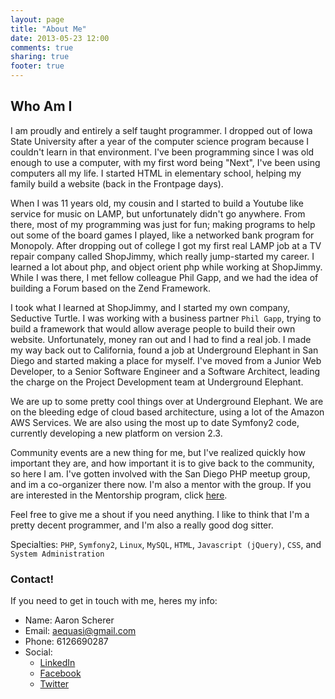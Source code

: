 ```yaml
---
layout: page
title: "About Me"
date: 2013-05-23 12:00
comments: true
sharing: true
footer: true
---
```

## Who Am I

I am proudly and entirely a self taught programmer. I dropped out of Iowa State University after a year of the computer science program because I couldn't learn in that environment. I've been programming since I was old enough to use a computer, with my first word being "Next", I've been using computers all my life. I started HTML in elementary school, helping my family build a website (back in the Frontpage days).

When I was 11 years old, my cousin and I started to build a Youtube like service for music on LAMP, but unfortunately didn't go anywhere. From there, most of my programming was just for fun; making programs to help out some of the board games I played, like a networked bank program for Monopoly. After dropping out of college I got my first real LAMP job at a TV repair company called ShopJimmy, which really jump-started my career. I learned a lot about php, and object orient php while working at ShopJimmy. While I was there, I met fellow colleague Phil Gapp, and we had the idea of building a Forum based on the Zend Framework.

I took what I learned at ShopJimmy, and I started my own company, Seductive Turtle. I was working with a business partner `Phil Gapp`, trying to build a framework that would allow average people to build their own website. Unfortunately, money ran out and I had to find a real job. I made my way back out to California, found a job at Underground Elephant in San Diego and started making a place for myself. I've moved from a Junior Web Developer, to a Senior Software Engineer and a Software Architect, leading the charge on the Project Development team at Underground Elephant.

We are up to some pretty cool things over at Underground Elephant. We are on the bleeding edge of cloud based architecture, using a lot of the Amazon AWS Services. We are also using the most up to date Symfony2 code, currently developing a new platform on version 2.3.

Community events are a new thing for me, but I've realized quickly how important they are, and how important it is to give back to the community, so here I am. I've gotten involved with the San Diego PHP meetup group, and im a co-organizer there now. I'm also a mentor with the group. If you are interested in the Mentorship program, click [here](http://www.sdphp.org/sdphp-mentoring-program/).

Feel free to give me a shout if you need anything. I like to think that I'm a pretty decent programmer, and I'm also a really good dog sitter.

Specialties: `PHP`, `Symfony2`, `Linux`, `MySQL`, `HTML`, `Javascript (jQuery)`, `CSS`, and `System Administration`

### Contact!

If you need to get in touch with me, heres my info:

* Name:  Aaron Scherer
* Email: aequasi@gmail.com
* Phone: 6126690287
* Social:
	* [LinkedIn](http://www.linkedin.com/in/aequasi/)
	* [Facebook](https://www.facebook.com/aequasi)
	* [Twitter](https://twitter.com/aequasi)
